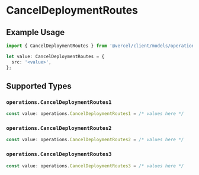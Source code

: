 # CancelDeploymentRoutes

## Example Usage

```typescript
import { CancelDeploymentRoutes } from '@vercel/client/models/operations';

let value: CancelDeploymentRoutes = {
  src: '<value>',
};
```

## Supported Types

### `operations.CancelDeploymentRoutes1`

```typescript
const value: operations.CancelDeploymentRoutes1 = /* values here */
```

### `operations.CancelDeploymentRoutes2`

```typescript
const value: operations.CancelDeploymentRoutes2 = /* values here */
```

### `operations.CancelDeploymentRoutes3`

```typescript
const value: operations.CancelDeploymentRoutes3 = /* values here */
```
